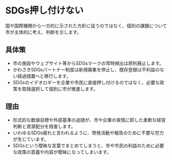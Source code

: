 # SDGs押し付けない
国や国際機関から一方的に示された方針に従うのではなく、個別の課題について市が主体的に考え、判断を示します。

## 具体策
* 市の施設やウェブサイト等からSDGsマークの常時掲出は原則廃止します。
* かわさきSDGsパートナー制度は新規募集を停止し、既存登録は不利益のない経過措置へと移行します。
* SDGsのイデオロギーを企業や市民に直接押し付けるのではなく、必要な政策を取捨選択して個別に市が推進します。

## 理由
* 形式的な数値目標や外部基準の追随が、市や企業の実情に即した柔軟な経営判断と資源配分を阻害します。
* いわゆるSDGs疲れと言われるように、啓発活動や報告のために不要な労力が生じています。
* SDGsという曖昧な言葉でまとめてしまうと、市や市民の利益のために必要な政策の意義や内容が曖昧になってしまいます。

